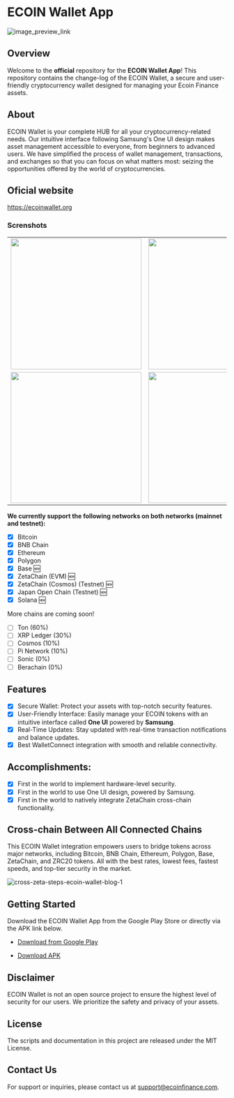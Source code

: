 # ECOIN Wallet App
![image_preview_link](https://github.com/ecoin-finance/ecoinwallet/assets/84532707/495e9f00-3af3-457f-8619-41f2a3b46dde)

## Overview
Welcome to the **official** repository for the **ECOIN Wallet App**! This repository contains the change-log of the ECOIN Wallet, a secure and user-friendly cryptocurrency wallet designed for managing your Ecoin Finance assets.

## About
ECOIN Wallet is your complete HUB for all your cryptocurrency-related needs. Our intuitive interface following Samsung's One UI design makes asset management accessible to everyone, from beginners to advanced users. We have simplified the process of wallet management, transactions, and exchanges so that you can focus on what matters most: seizing the opportunities offered by the world of cryptocurrencies.

## Oficial website
https://ecoinwallet.org

### Screnshots
<table>
<tr>
  <td><img src="https://github.com/user-attachments/assets/67d94c8e-bac1-4e6f-8d62-36254f2221fb" width="300" /></td>
  <td><img src="https://github.com/user-attachments/assets/fc1ad080-3d4b-48fe-be4f-29a8804eb7c6" width="300" /></td>
  <td><img src="https://github.com/user-attachments/assets/f5980479-b219-46dc-b8a3-ed65fedef1be" width="300" /></td>
  <td><img src="https://github.com/user-attachments/assets/98b74ff2-63e8-4721-bca6-bb8cf40fa243" width="300" /></td>
  <td><img src="https://github.com/user-attachments/assets/1e7101d6-05ca-45df-8ec6-bc195b20a735" width="300" /></td>
</tr>
<tr>
  <td><img src="https://github.com/user-attachments/assets/cb63fe39-dfd4-4efc-a718-091a30fbbd7d" width="300" /></td>
  <td><img src="https://github.com/user-attachments/assets/2c0c14fb-a78a-4a22-a903-e320f3d31e53" width="300" /></td>
  <td><img src="https://github.com/user-attachments/assets/f1a1c5f9-7a34-496d-827f-6e22d0e8ce0f" width="300" /></td>
  <td><img src="https://github.com/user-attachments/assets/b16b5250-02ad-4c4d-8f52-a345fb75783c" width="300" /></td>
  <td><img src="https://github.com/user-attachments/assets/0d210ae6-abfa-4d66-b165-b98e56cf6ef0" width="300" /></td>
</tr>
</table>



**We currently support the following networks on both networks (mainnet and testnet):**
- [x] Bitcoin
- [x] BNB Chain
- [x] Ethereum
- [x] Polygon
- [x] Base 🆕
- [x] ZetaChain (EVM) 🆕
- [x] ZetaChain (Cosmos) (Testnet)  🆕
- [x] Japan Open Chain (Testnet) 🆕
- [x] Solana 🆕

More chains are coming soon!
- [ ] Ton (60%)
- [ ] XRP Ledger (30%)
- [ ] Cosmos (10%)
- [ ] Pi Network (10%)
- [ ] Sonic (0%)
- [ ] Berachain (0%)

## Features
- [x] Secure Wallet: Protect your assets with top-notch security features.
- [x] User-Friendly Interface: Easily manage your ECOIN tokens with an intuitive interface called **One UI** powered by **Samsung**.
- [x] Real-Time Updates: Stay updated with real-time transaction notifications and balance updates.
- [x] Best WalletConnect integration with smooth and reliable connectivity.

## Accomplishments:
- [x] First in the world to implement hardware-level security.
- [x] First in the world to use One UI design, powered by Samsung.
- [x] First in the world to natively integrate ZetaChain cross-chain functionality.

## Cross-chain Between All Connected Chains
This ECOIN Wallet integration empowers users to bridge tokens across major networks, including Bitcoin, BNB Chain, Ethereum, Polygon, Base, ZetaChain, and ZRC20 tokens.
All with the best rates, lowest fees, fastest speeds, and top-tier security in the market.

![cross-zeta-steps-ecoin-wallet-blog-1](https://github.com/user-attachments/assets/d04864eb-d6c7-4574-b1c9-0caf46855cea)

## Getting Started
Download the ECOIN Wallet App from the Google Play Store or directly via the APK link below.

- [Download from Google Play](https://play.google.com/store/apps/details?id=org.ecoinwallet&referrer=utm_source%3Dwebs%26utm_medium%ecoinwallet-github)

- [Download APK ](https://github.com/ecoin-finance/ecoinwallet/releases)

## Disclaimer
ECOIN Wallet is not an open source project to ensure the highest level of security for our users. We prioritize the safety and privacy of your assets.

## License
The scripts and documentation in this project are released under the MIT License.

## Contact Us
For support or inquiries, please contact us at support@ecoinfinance.com.
